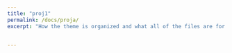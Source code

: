 ```yaml
---
title: "proj1"
permalink: /docs/proja/
excerpt: "How the theme is organized and what all of the files are for."


---
```

